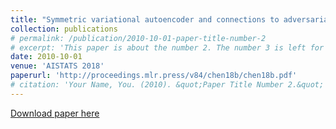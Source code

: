 ```yaml
---
title: "Symmetric variational autoencoder and connections to adversarial learning"
collection: publications
# permalink: /publication/2010-10-01-paper-title-number-2
# excerpt: 'This paper is about the number 2. The number 3 is left for future work.'
date: 2010-10-01
venue: 'AISTATS 2018'
paperurl: 'http://proceedings.mlr.press/v84/chen18b/chen18b.pdf'
# citation: 'Your Name, You. (2010). &quot;Paper Title Number 2.&quot; <i>Journal 1</i>. 1(2).'
---
```



[Download paper here](http://proceedings.mlr.press/v84/chen18b/chen18b.pdf)
